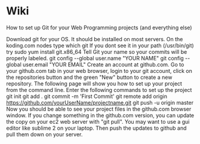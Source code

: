 # Wiki
How to set up Git for your Web Programming projects (and everything else)

Download git for your OS. It should be installed on most servers. On the koding.com nodes type
which git
If you dont see it in your path (/usr/bin/git) try
sudo yum install git.x86_64
Tell Git your name so your commits will be properly labeled.
git config --global user.name "YOUR NAME"
git config --global user.email "YOUR EMAIL"
Create an account at github.com.
Go to your github.com tab in your web browser, login to your git account, click on the repositories button and the green "New" button to create a new repository. The following page will show you how to set up your project from the command line.
Enter the following commands to set up the project
git init
git add .
git commit -m 'First Commit'
git remote add origin https://github.com/yourUserName/projectname.git
git push -u origin master
Now you should be able to see your project files in the github.com browser window.
If you change something in the github.com version, you can update the copy on your ec2 web server with "git pull".
You may want to use a gui editor like sublime 2 on your laptop. Then push the updates to github and pull them down on your server.
